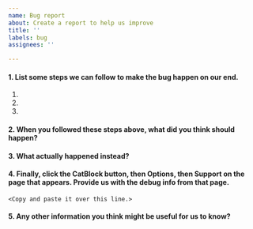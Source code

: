 ```yaml
---
name: Bug report
about: Create a report to help us improve
title: ''
labels: bug
assignees: ''

---
```


<!---
### So you've found a problem in CatBlock?
#### Answer these questions to help us solve the case!
(If you have a problem that isn't a bug, or want to suggest a feature, do so at <http://support.getcatblock.com>
-->

#### 1. List some steps we can follow to make the bug happen on our end.

1. 
2. 
3. 

#### 2. When you followed these steps above, what did you think should happen?



#### 3. What actually happened instead?


#### 4. Finally, click the CatBlock button, then Options, then Support on the page that appears. Provide us with the **debug info** from that page.

```
<Copy and paste it over this line.>
```

#### 5. Any other information you think might be useful for us to know?

